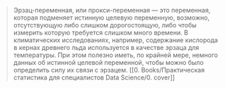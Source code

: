 > Эрзац-переменная, или прокси-переменная — это переменная, которая подменяет истинную целевую переменную, возможно, отсутствующую либо слишком дорогостоящую, либо чтобы измерить которую требуется слишком много времени. В климатических исследованиях, например, содержание кислорода в кернах древнего льда используется в качестве эрзаца для температуры. При этом полезно иметь, по крайней мере, немного данных об истинной целевой переменной, чтобы можно было определить силу их связи с эрзацем.
> [[0. Books/Практическая статистика для специалистов Data Science/0. cover]]